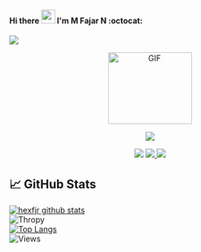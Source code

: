 #### Hi there <img src="https://media.giphy.com/media/hvRJCLFzcasrR4ia7z/giphy.gif" width="25px"/> I'm M Fajar N :octocat:

![](https://visitor-badge.glitch.me/badge?page_id=hexfjr) 
<p align="center">
<img src="https://avatars.githubusercontent.com/u/66818358?s=40&v=4" alt="GIF" width="150" height="128"/>
</p>
<p align="center">
<img src="https://img.shields.io/badge/hexfjr-blue">
  </p>
 <p align="center">
  <a href="https://twitter.com/mfjrxn" target="blank"> <img src="https://img.shields.io/badge/@hexfjr-30302f?style=flat&logo=twitter" /></a> 
  <a href="https://instagram.com/mfjrxn" target="blank"> <img src="https://img.shields.io/badge/@hexfjr-30302f?style=flat&logo=instagram" /> </a>
   <a href="https://t.me/mfjrxn_bot" target="blank"> <img src="https://img.shields.io/badge/@hexfjr-30302f?style=flat&logo=telegram" /> </a>
</p>

## &#x1f4c8; GitHub Stats 
[![hexfjr github stats](https://github-readme-stats.vercel.app/api?username=hexfjr&show_icons=true&theme=radical)](https://github.com/hexfjr/) <br>
![Thropy](https://github-profile-trophy.vercel.app/?username=hexfjr&row=1&column=4)<br>
[![Top Langs](https://github-readme-stats.vercel.app/api/top-langs/?username=hexfjr&layout=compact)](https://github.com/hexfjr/)<br>
![Views](https://komarev.com/ghpvc/?username=goonesmile&label=Profile%20views&color=0e75b6&style=flat)

<!--
- 🔭 I’m currently studying on Junior High School on Lamongan, East Java, Indonesia
- 🌱 I’m currently learning HTML, CSS, Javascript, Node JS, PHP, Sass, Shell And Python
- ⚡ fun fact:  I am a perfectionist And Humorous 
- 🤔 I’m looking for help with: StackOverflow, Quora And Reddit
- 💬 Ask me about: Programming, Cyber Security Or Hacking
 :octocat: I'm Junior on:
  - Data Science
  - Data Analyst
  - Engineering
  - And Full Stack Web  
- 📫 How to reach me:
   - [TELEGRAM](https://t.me/mfjrxn_bot) 
   - [INSTAGRAM](https://instagram.com/mfjrxn)
   - [TWITTER](https://twitter.com/mfjrxn)
 - 💰 Give me Donation: 
   - [Saweria](https://saweria.co/fjrx)
 #####  [Become-A-Sponsor](https://github.com/sponsors/hexfjr)
 
 

 
 
<!--
**SECURITY87/SECURITY87** is a ✨ _special_ ✨ repository because its `README.md` (this file) appears on your GitHub profile.

Here are some ideas to get you started:

- 🔭 I’m currently working on ...
- 🌱 I’m currently learning ...
- 👯 I’m looking to collaborate on ...
- 🤔 I’m looking for help with ...
- 💬 Ask me about ...
- 📫 How to reach me: [GMAIL](mailto:mrpredatoranonymous@gmail.com) [TELEGRAM](https://t.me/DecHex) [INSTAGRAM](https://instagram.com/Haxnology_ID) [TWITTER](https://twitter.com/Haxnology_ID)
- 😄 Pronouns: ...
- ⚡ Fun fact: ...
-->
